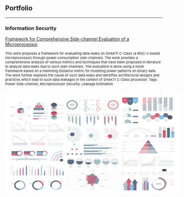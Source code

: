 ## Portfolio

---

### Information Security

[Framework for Comprehensive Side-channel Evaluation of a Microprocessor](/pdf/1000-19.07.18-Muhammad-Arsath-Chester-Rebeiro-IIT-Madras(2).pdf)
<p style="font-size:11px">  
This work proposes a framework for evaluating data-leaks on SHAKTI C-Class (a RISC-V based microprocessor) through power-consumption side-channels. The work provides a comprehensive analysis of various metrics and techniques that have been proposed in literature to analyze data leaks due to such side-channels. The evaluation is done using a novel framework based on a Hamming Distance metric for modeling power patterns on binary data. The work further explores the cause of such data leaks and identifies architectural designs and practices which lead to such data leakages in the context of SHAKTI C-Class processor.
Tags: Power Side-channel, Microprocessor Security, Leakage Estimation
</p>
<div width="560px" height="315px" style="position: static; clear: both; width: 560px; height: 315px;">&nbsp;<div style="position: relative"><img id="vidimg" width="560px" height="315px" src="/images/dummy_thumbnail.jpg" style="position: absolute; top: 0; left: 0; cursor: pointer; pointer-events: none; z-index: 2;" /><iframe id="unlocked-video" style="position: absolute; top: 0; left: 0; z-index: 1;" src="https://www.youtube.com/embed/3oYC9le-jAc" width="560" height="315" frameborder="0" allowfullscreen="allowfullscreen"></iframe></div></div>
<script type="application/javascript">
  // Adapted from https://stackoverflow.com/a/32138108
  var monitor = setInterval(function(){
    var elem = document.activeElement;
    if(elem && elem.id == 'unlocked-video'){
      document.getElementById('vidimg').style.display='none';
      clearInterval(monitor);
    }
  }, 100);
</script>

<!--img src="images/dummy_thumbnail.jpg?raw=true"/>

---
[Project 2 Title](/pdf/sample_presentation.pdf)
<img src="images/dummy_thumbnail.jpg?raw=true"/>

---
[Project 3 Title](http://example.com/)
<img src="images/dummy_thumbnail.jpg?raw=true"/>

---

### Category Name 2

- [Project 1 Title](http://example.com/)
- [Project 2 Title](http://example.com/)
- [Project 3 Title](http://example.com/)
- [Project 4 Title](http://example.com/)
- [Project 5 Title](http://example.com/)

---




---
<!--p style="font-size:11px">Page template forked from <a href="https://github.com/evanca/quick-portfolio">evanca</a></p-->
<!-- Remove above link if you don't want to attibute -->
